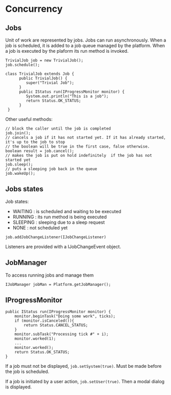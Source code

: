# Concurrency

## Jobs

Unit of work are represented by jobs. Jobs can run asynchronously. 
When a job is scheduled, it is added to a job queue managed by the platform.
When a job is executed by the plaform its run method is invoked.

```
TrivialJob job = new TrivialJob();
job.schedule();
```

```
class TrivialJob extends Job {
      public TrivialJob() {
         super("Trivial Job");
      }
      public IStatus run(IProgressMonitor monitor) {
         System.out.println("This is a job");
         return Status.OK_STATUS;
      }
 }
 ```

Other useful methods:
```
// block the caller until the job is completed
job.join(); 
// cancels a job if it has not started yet. If it has already started, it's up to the job to stop
// the boolean will be true in the first case, false otherwise.
boolean result = job.cancel(); 
// makes the job is put on hold indefinitely  if the job has not started yet
job.sleep();
// puts a sleeping job back in the queue
job.wakeUp();
```

## Jobs states

Job states:
* WAITING : is scheduled and waiting to be executed
* RUNNING : its run method is being executed
* SLEEPING : sleeping due to a sleep request
* NONE : not scheduled yet

```
job.addJobChangeListener(IJobChangeListener)
```

Listeners are provided with a IJobChangeEvent object.

## JobManager

To access running jobs and manage them

```
IJobManager jobMan = Platform.getJobManager();
```

## IProgressMonitor

```
public IStatus run(IProgressMonitor monitor) {
	monitor.beginTask("Doing some work", ticks);
	if (monitor.isCanceled()){
		return Status.CANCEL_STATUS;
	}
	monitor.subTask("Processing tick #" + i);
	monitor.worked(1);
	...
	monitor.worked();
	return Status.OK_STATUS;
}
```

If a job must not be displayed, `job.setSystem(true)`. Must be made before the job is scheduled.

If a job is initiated by a user action, `job.setUser(true)`. Then a modal dialog is displayed.


